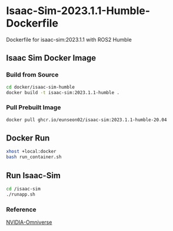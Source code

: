 # Isaac-Sim-2023.1.1-Humble-Dockerfile

Dockerfile for isaac-sim:2023.1.1 with ROS2 Humble


## Isaac Sim Docker Image
### Build from Source
```bash
cd docker/isaac-sim-humble
docker build -t isaac-sim:2023.1.1-humble .
```
### Pull Prebuilt Image
```bash
docker pull ghcr.io/eunseon02/isaac-sim:2023.1.1-humble-20.04
```

## Docker Run
```bash
xhost +local:docker
bash run_container.sh
```


## Run Isaac-Sim
```bash
cd /isaac-sim
./runapp.sh
```

### Reference 
[NVIDIA-Omniverse](https://github.com/NVIDIA-Omniverse/IsaacSim-dockerfiles)
